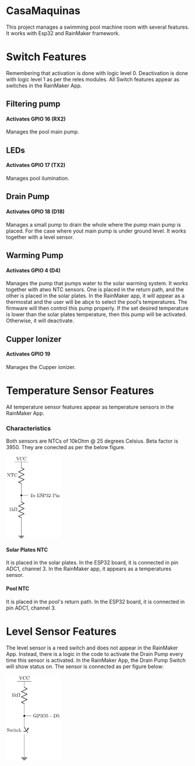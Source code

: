 # CasaMaquinas
This project manages a swimming pool machine room with several features. It works with Esp32 and RainMaker framework.

# Switch Features
Remembering that activation is done with logic level 0. Deactivation is done with logic level 1 as per the reles modules.
All Switch features appear as switches in the RainMaker App.

## Filtering pump 
#### Activates GPIO 16 (RX2)
Manages the pool main pump.  

## LEDs
#### Activates GPIO 17 (TX2)
Manages pool ilumination. 

## Drain Pump
#### Activates GPIO 18 (D18)
Manages a small pump to drain the whole where the pump main pump is placed. For the case where yout main pump is under ground level. It works together with a level sensor.  

## Warming Pump
#### Activates GPIO 4 (D4)
Manages the pump that pumps water to the solar warming system. It works together with atwo NTC sensors. One is placed in the return path, and the other is placed in the solar plates. In the RainMaker app, it will appear as a thermostat and the user will be abçe to select the pool's temperatures. The firmware will then control this pump properly. If the set desired temperature is lower than the solar plates temperature, then this pump will be activated. Otherwise, it will deactivate.

## Cupper Ionizer
#### Activates GPIO 19
Manages the Cupper ionizer.

# Temperature Sensor Features
All temperature sensor features appear as temperature sensors in the RainMaker App.
### Characteristics
Both sensors are NTCs of 10kOhm @ 25 degrees Celsius. Beta factor is 3950. They are conected as per the below figure.

<img src="figures/figNTC.png" alt="figNTC" width="30%">

#### Solar Plates NTC
It is placed in the solar plates. In the ESP32 board, it is connected in pin ADC1, channel 3. In the RainMaker app, it appears as a temperatures sensor. 
#### Pool NTC
It is placed in the pool's return path. In the ESP32 board, it is connected in pin ADC1, channel 3.

# Level Sensor Features
The level sensor is a reed switch and does not appear in the RainMaker App. Instead, there is a logic in the code to activate the Drain Pump every time this sensor is activated. In the RainMaker App, the Drain Pump Switch will show status on. The sensor is connected as per figure below:

<img src="figures/figLevel.png" alt="figLevel" width="30%">

